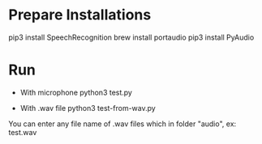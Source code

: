 # Prepare Installations
pip3 install SpeechRecognition
brew install portaudio
pip3 install PyAudio

# Run

- With microphone
python3 test.py

- With .wav file
python3 test-from-wav.py

You can enter any file name of .wav files which in folder "audio",
ex: test.wav
